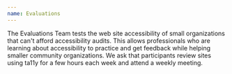 ```yaml
---
name: Evaluations
---
```


The Evaluations Team tests the web site accessibility of small organizations that can't afford accessibility audits. This allows professionals who are learning about accessibility to practice and get feedback while helping smaller community organizations. We ask that participants review sites using ta11y for a few hours each week and attend a weekly meeting.
